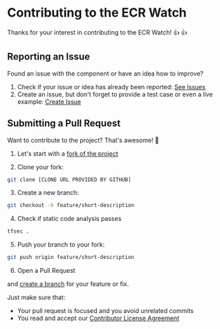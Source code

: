 # Contributing to the ECR Watch

Thanks for your interest in contributing to the ECR Watch! :thumbsup: :thumbsup:

## Reporting an Issue

Found an issue with the component or have an idea how to improve?

1. Check if your issue or idea has already been reported: [See Issues](https://github.com/porscheofficial/ecr-watch/issues)
2. Create an issue, but don't forget to provide a test case or even a live example: [Create Issue](https://github.com/porscheofficial/ecr-watch/issues/new)

## Submitting a Pull Request

Want to contribute to the project? That's awesome! :tada:

1. Let's start with a [fork of the project](https://github.com/porscheofficial/ecr-watch/fork)

2. Clone your fork:

```sh
git clone [CLONE URL PROVIDED BY GITHUB]
```

3. Create a new branch:

```sh
git checkout -b feature/short-description
```

4. Check if static code analysis passes

```sh
tfsec .
```

5. Push your branch to your fork:

```sh
git push origin feature/short-description
```

6. Open a Pull Request

and [create a branch](https://git-scm.com/book/en/v2/Git-Branching-Basic-Branching-and-Merging) for your feature or fix.

Just make sure that:

- Your pull request is focused and you avoid unrelated commits
- You read and accept our [Contributor License Agreement](https://github.com/porscheofficial/oss-docs/blob/main/CONTRIBUTOR_LICENSE_AGREEMENT.md)

